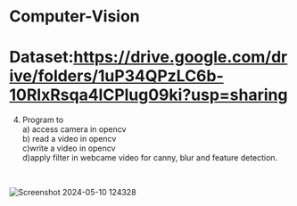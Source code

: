 # Computer-Vision
# Dataset:https://drive.google.com/drive/folders/1uP34QPzLC6b-10RlxRsqa4lCPlug09ki?usp=sharing
4. Program to <br>
a) access camera in opencv <br>
b) read a video in opencv <br>
c)write a video in opencv <br>
d)apply filter in webcame video for canny, blur and feature detection.
<br>

![Screenshot 2024-05-10 124328](https://github.com/PrathamKumar125/Computer-Vision/assets/115283906/538da1f1-1d12-4ab3-9e2e-0cbb3b028df4)
